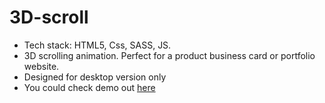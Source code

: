 # 3D-scroll
- Tech stack: HTML5, Css, SASS, JS.
- 3D scrolling animation. Perfect for a product business card or portfolio website.
- Designed for desktop version only
- You could check demo out [here](https://3-d-scroll-five.vercel.app/)
